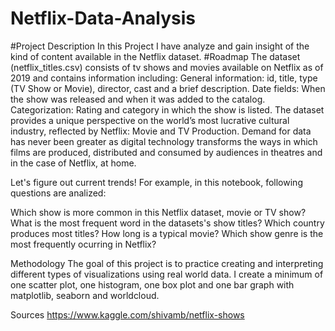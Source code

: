 # Netflix-Data-Analysis
#Project Description
In this Project I have analyze and gain insight of the kind of content available in the Netflix dataset.
#Roadmap
The dataset (netflix_titles.csv) consists of tv shows and movies available on Netflix as of 2019 and contains information including:
General information: id, title, type (TV Show or Movie), director, cast and a brief description. Date fields: When the show was released and when it was added to the catalog. Categorization: Rating and category in which the show is listed. The dataset provides a unique perspective on the world’s most lucrative cultural industry, reflected by Netflix: Movie and TV Production. Demand for data has never been greater as digital technology transforms the ways in which films are produced, distributed and consumed by audiences in theatres and in the case of Netflix, at home.

Let's figure out current trends! For example, in this notebook, following questions are analized:

Which show is more common in this Netflix dataset, movie or TV show? What is the most frequent word in the datasets's show titles? Which country produces most titles? How long is a typical movie? Which show genre is the most frequently ocurring in Netflix?

Methodology
The goal of this project is to practice creating and interpreting different types of visualizations using real world data. I create a minimum of one scatter plot, one histogram, one box plot and one bar graph with matplotlib, seaborn and worldcloud.

Sources
https://www.kaggle.com/shivamb/netflix-shows
